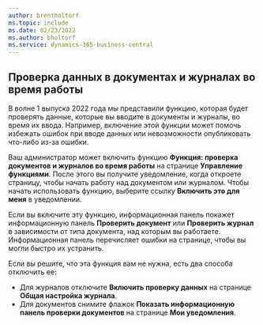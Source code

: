 ```yaml
---
author: brentholtorf
ms.topic: include
ms.date: 02/23/2022
ms.author: bholtorf
ms.service: dynamics-365-business-central
---
```

## Проверка данных в документах и журналах во время работы

В волне 1 выпуска 2022 года мы представили функцию, которая будет проверять данные, которые вы вводите в документы и журналы, во время их ввода. Например, включение этой функции может помочь избежать ошибок при вводе данных или невозможности опубликовать что-либо из-за ошибки. 

Ваш администратор может включить функцию **Функция: проверка документов и журналов во время работы** на странице **Управление функциями**. После этого вы получите уведомление, когда откроете страницу, чтобы начать работу над документом или журналом. Чтобы начать использовать функцию, выберите ссылку **Включить это для меня** в уведомлении. 

Если вы включите эту функцию, информационная панель покажет информационную панель **Проверить документ** или **Проверить журнал** в зависимости от типа документа, над которым вы работаете. Информационная панель перечисляет ошибки на странице, чтобы вы могли быстро их устранить.

Если вы решите, что эта функция вам не нужна, есть два способа отключить ее:

* Для журналов отключите **Включить проверку данных** на странице **Общая настройка журнала**.
* Для документов снимите флажок **Показать информационную панель проверки документов** на странице **Мои уведомления**.